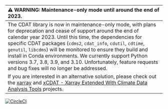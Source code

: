 | :warning: WARNING: Maintenance-only mode until around the end of 2023.          |
| :------------------------------------------------------------------------------ |
The CDAT library is now in maintenance-only mode, with plans for deprecation and cease of support around the end of calendar year 2023. Until this time, the dependencies for specific CDAT packages (`cdms2`, `cdat_info`, `cdutil`, `cdtime`, `genutil`, `libcdms`) will be monitored to ensure they build and install in Conda environments. We currently support Python versions 3.7, 3.8, 3.9, and 3.10. Unfortunately, feature requests and bug fixes will no longer be addressed.|
If you are interested in an alternative solution, please check out the [xarray](https://docs.xarray.dev/en/stable/index.html) and [xCDAT - Xarray Extended With Climate Data Analysis Tools](https://github.com/xCDAT/xcdat) projects.|

[![CircleCI](https://circleci.com/gh/CDAT/cdtime.svg?style=svg)](https://circleci.com/gh/CDAT/cdtime)
